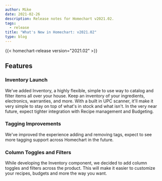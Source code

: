 ```yaml
---
author: Mike
date: 2021-02-26
description: Release notes for Homechart v2021.02.
tags:
  - release
title: "What's New in Homechart: v2021.02"
type: blog
---
```


{{< homechart-release version="2021.02" >}}

## Features

### Inventory Launch

We've added Inventory, a highly flexible, simple to use way to catalog and filter items all over your house.  Keep an inventory of your ingredients, electronics, warranties, and more.  With a built in UPC scanner, it'll make it very simple to stay on top of what's in stock and what isn't.  In the very near future, expect tighter integration with Recipe management and Budgeting.

### Tagging Improvements

We've improved the experience adding and removing tags, expect to see more tagging support across Homechart in the future.

### Column Toggles and Filters

While developing the Inventory component, we decided to add column toggles and filters across the product.  This will make it easier to customize your recipes, budgets and more the way you want.
